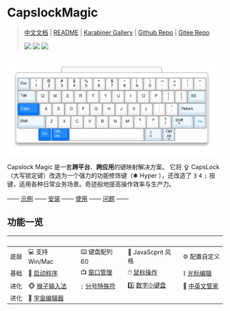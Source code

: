 # CapslockMagic

 > [中文文档](https://miozus.github.io/CapslockMagic) | [README](https://miozus.github.io/CapslockMagic/#/en-us/) | [Karabiner Gallery](https://ke-complex-modifications.pqrs.org/#caps_lock_magic) | [Github Repo](https://github.com/miozus/CapslockMagic) | [Gitee Repo](https://gitee.com/miozus/CapslockMagic)
 >
 > <a href="https://github.com/thqby/AutoHotkey_H"> <img src="https://img.shields.io/badge/AutoHotkey__H-thqby-orange?style=flat&logo=GitHub"></a> <a href="https://github.com/miozus/CapslockMagic"> <img src="https://img.shields.io/badge/CapslockMagic-1.5.1-brightengreen?style=flat&logo=ClickUp"></a> <a href="https://jq.qq.com/?_wv=1027&k=iiuN83v3"> <img src="https://img.shields.io/badge/QQ群-1026918136-yellow?style=flat&logo=TencentQQ"></a>


![hhkb](docs/img/HHKB-win-keymap-pure.png)

Capslock Magic 是一套**跨平台**、**跨应用**的键映射解决方案。 它将 ⇪ CapsLock（大写锁定键）改造为一个强力的功能修饰键（✱ Hyper ），还改造了 <kbd>3</kbd> <kbd>4</kbd> <kbd>;</kbd> 按键，适用各种日常业务场景。奇迹般地提高操作效率与生产力。

 —— [示例](https://miozus.github.io/CapslockMagic/#/zh-cn/monkey-ime) —— [安装](https://miozus.github.io/CapslockMagic/#/zh-cn/quick-start-windows) —— [使用](https://miozus.github.io/CapslockMagic/#/zh-cn/capslock-enhancement) —— [问题](https://miozus.github.io/CapslockMagic/#/zh-cn/capslock-enhancement) —— 


## 功能一览


| &nbsp;  |       |    |  |  |
|----| ------------ | ---------- | ---- | ---- |
| 底层 |💻  支持 Win/Mac   |  ⌨️  键盘配列 60   |  🧰  JavaScprit 风格   |  ⚙️  配置自定义   | 
| 基础 | 👾  [启动程序](https://miozus.github.io/CapslockMagic/#/zh-cn/capslock-enhancement)   |  📺  [窗口管理](https://miozus.github.io/CapslockMagic/#/zh-cn/window)   |  🖱️  [鼠标操作](https://miozus.github.io/CapslockMagic/#/zh-cn/mouse)   |  `I`  [光标编辑](https://miozus.github.io/CapslockMagic/#/zh-cn/capslock-enhancement)  |
| 进化 |🐵  [猴子输入法](https://miozus.github.io/CapslockMagic/#/zh-cn/monkey-ime) |  `;`  [分号特殊符](https://miozus.github.io/CapslockMagic/#/zh-cn/semicolon-hook) |  3️⃣  [数字小键盘](https://miozus.github.io/CapslockMagic/#/zh-cn/numpad) |  🤖  [中英文管家](https://miozus.github.io/CapslockMagic/#/zh-cn/ime-manager) |  🦉  [单手调试器](https://miozus.github.io/CapslockMagic/#/zh-cn/debugger) | 
| 进化 | 🦑  [宇宙编辑器](https://miozus.github.io/CapslockMagic/#/zh-cn/universe-editor) | 
